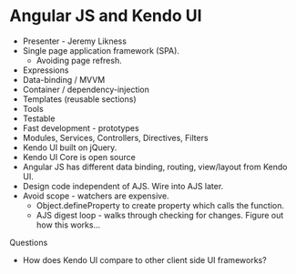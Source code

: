 # Angular JS and Kendo UI

* Presenter - Jeremy Likness
* Single page application framework (SPA).
	* Avoiding page refresh.
* Expressions
* Data-binding / MVVM
* Container / dependency-injection
* Templates (reusable sections)
* Tools
* Testable
* Fast development - prototypes
* Modules, Services, Controllers, Directives, Filters
* Kendo UI built on jQuery.
* Kendo UI Core is open source
* Angular JS has different data binding, routing, view/layout from Kendo UI.
* Design code independent of AJS. Wire into AJS later.
* Avoid scope - watchers are expensive.
	* Object.defineProperty to create property which calls the function.
	* AJS digest loop - walks through checking for changes. Figure out how this works... 

Questions
* How does Kendo UI compare to other client side UI frameworks?

